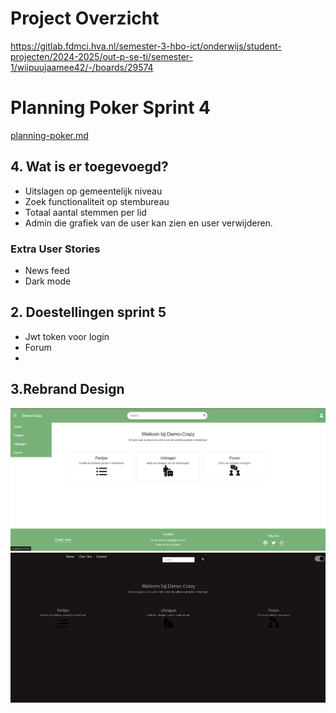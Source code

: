 # Project Overzicht
https://gitlab.fdmci.hva.nl/semester-3-hbo-ict/onderwijs/student-projecten/2024-2025/out-p-se-ti/semester-1/wiipuujaamee42/-/boards/29574
# Planning Poker Sprint 4
[planning-poker.md](planning-poker.md)
## 4. Wat is er toegevoegd?
- Uitslagen op gemeentelijk niveau
- Zoek functionaliteit op stembureau
- Totaal aantal stemmen per lid 
- Admin die grafiek van de user kan zien en user verwijderen. 
### Extra User Stories
- News feed
- Dark mode 
## 2. Doestellingen sprint 5
- Jwt token voor login
- Forum
- 
## 3.Rebrand Design
![Oldhomepage.png](Oldhomepage.png)
![img_6.png](Newhomepage.png)
